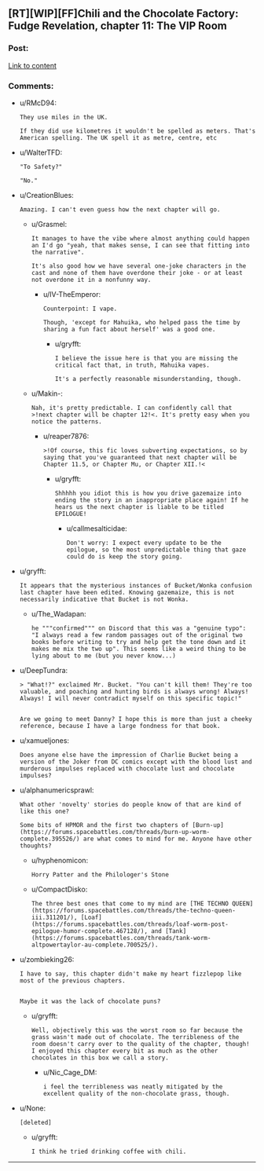 ## [RT][WIP][FF]Chili and the Chocolate Factory: Fudge Revelation, chapter 11: The VIP Room

### Post:

[Link to content](https://www.fanfiction.net/s/13451176/11/Chili-and-the-Chocolate-Factory-Fudge-Revelation)

### Comments:

- u/RMcD94:
  ```
  They use miles in the UK.

  If they did use kilometres it wouldn't be spelled as meters. That's American spelling. The UK spell it as metre, centre, etc
  ```

- u/WalterTFD:
  ```
  "To Safety?"

  "No."
  ```

- u/CreationBlues:
  ```
  Amazing. I can't even guess how the next chapter will go.
  ```

  - u/Grasmel:
    ```
    It manages to have the vibe where almost anything could happen an I'd go "yeah, that makes sense, I can see that fitting into the narrative". 

    It's also good how we have several one-joke characters in the cast and none of them have overdone their joke - or at least not overdone it in a nonfunny way.
    ```

    - u/IV-TheEmperor:
      ```
      Counterpoint: I vape.

      Though, 'except for Mahuika, who helped pass the time by sharing a fun fact about herself' was a good one.
      ```

      - u/gryfft:
        ```
        I believe the issue here is that you are missing the critical fact that, in truth, Mahuika vapes.

        It's a perfectly reasonable misunderstanding, though.
        ```

  - u/Makin-:
    ```
    Nah, it's pretty predictable. I can confidently call that >!next chapter will be chapter 12!<. It's pretty easy when you notice the patterns.
    ```

    - u/reaper7876:
      ```
      >!Of course, this fic loves subverting expectations, so by saying that you've guaranteed that next chapter will be Chapter 11.5, or Chapter Mu, or Chapter XII.!<
      ```

      - u/gryfft:
        ```
        Shhhhh you idiot this is how you drive gazemaize into ending the story in an inappropriate place again! If he hears us the next chapter is liable to be titled EPILOGUE!
        ```

        - u/callmesalticidae:
          ```
          Don't worry: I expect every update to be the epilogue, so the most unpredictable thing that gaze could do is keep the story going.
          ```

- u/gryfft:
  ```
  It appears that the mysterious instances of Bucket/Wonka confusion last chapter have been edited. Knowing gazemaize, this is not necessarily indicative that Bucket is not Wonka.
  ```

  - u/The_Wadapan:
    ```
    he """confirmed""" on Discord that this was a "genuine typo": "I always read a few random passages out of the original two books before writing to try and help get the tone down and it makes me mix the two up". This seems like a weird thing to be lying about to me (but you never know...)
    ```

- u/DeepTundra:
  ```
  > "What!?" exclaimed Mr. Bucket. "You can't kill them! They're too valuable, and poaching and hunting birds is always wrong! Always! Always! I will never contradict myself on this specific topic!"


  Are we going to meet Danny? I hope this is more than just a cheeky reference, because I have a large fondness for that book.
  ```

- u/xamueljones:
  ```
  Does anyone else have the impression of Charlie Bucket being a version of the Joker from DC comics except with the blood lust and murderous impulses replaced with chocolate lust and chocolate impulses?
  ```

- u/alphanumericsprawl:
  ```
  What other 'novelty' stories do people know of that are kind of like this one? 

  Some bits of HPMOR and the first two chapters of [Burn-up](https://forums.spacebattles.com/threads/burn-up-worm-complete.395526/) are what comes to mind for me. Anyone have other thoughts?
  ```

  - u/hyphenomicon:
    ```
    Horry Patter and the Philologer's Stone
    ```

  - u/CompactDisko:
    ```
    The three best ones that come to my mind are [THE TECHNO QUEEN](https://forums.spacebattles.com/threads/the-techno-queen-iii.311201/), [Loaf](https://forums.spacebattles.com/threads/loaf-worm-post-epilogue-humor-complete.467128/), and [Tank](https://forums.spacebattles.com/threads/tank-worm-altpowertaylor-au-complete.700525/).
    ```

- u/zombieking26:
  ```
  I have to say, this chapter didn't make my heart fizzlepop like most of the previous chapters.


  Maybe it was the lack of chocolate puns?
  ```

  - u/gryfft:
    ```
    Well, objectively this was the worst room so far because the grass wasn't made out of chocolate. The terribleness of the room doesn't carry over to the quality of the chapter, though! I enjoyed this chapter every bit as much as the other chocolates in this box we call a story.
    ```

    - u/Nic_Cage_DM:
      ```
      i feel the terribleness was neatly mitigated by the excellent quality of the non-chocolate grass, though.
      ```

- u/None:
  ```
  [deleted]
  ```

  - u/gryfft:
    ```
    I think he tried drinking coffee with chili.
    ```

---

